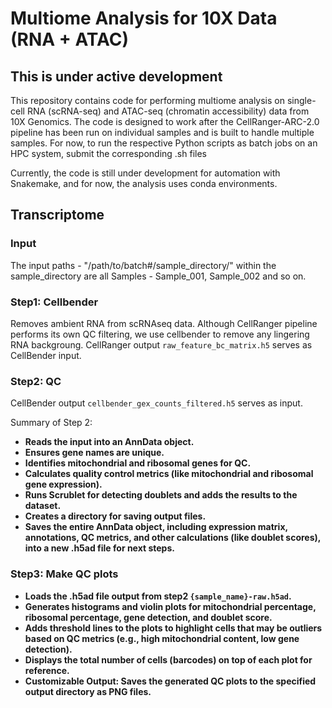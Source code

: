 # Multiome Analysis for 10X Data (RNA + ATAC)
## This is under active development
This repository contains code for performing multiome analysis on single-cell RNA (scRNA-seq) and ATAC-seq (chromatin accessibility) data from 10X Genomics. The code is designed to work after the CellRanger-ARC-2.0 pipeline has been run on individual samples and is built to handle multiple samples. For now, to run the respective Python scripts as batch jobs on an HPC system, submit the corresponding .sh files

Currently, the code is still under development for automation with Snakemake, and for now, the analysis uses conda environments.

## Transcriptome

### Input
The input paths - 
"/path/to/batch#/sample_directory/"
within the sample_directory are all Samples - Sample_001, Sample_002 and so on. 

### Step1: Cellbender
Removes ambient RNA from scRNAseq data. Although CellRanger pipeline performs its own QC filtering, we use cellbender to remove any lingering RNA backgroung. CellRanger output `raw_feature_bc_matrix.h5` serves as CellBender input.

### Step2: QC
CellBender output `cellbender_gex_counts_filtered.h5` serves as input. 

Summary of Step 2:
- **Reads the input into an AnnData object.**
- **Ensures gene names are unique.**
- **Identifies mitochondrial and ribosomal genes for QC.**
- **Calculates quality control metrics (like mitochondrial and ribosomal gene expression).**
- **Runs Scrublet for detecting doublets and adds the results to the dataset.**
- **Creates a directory for saving output files.**
- **Saves the entire AnnData object, including expression matrix, annotations, QC metrics, and other calculations (like doublet scores), into a new .h5ad file for next steps.**

### Step3: Make QC plots
- **Loads the .h5ad file output from step2 `{sample_name}-raw.h5ad`.**
- **Generates histograms and violin plots for mitochondrial percentage, ribosomal percentage, gene detection, and doublet score.**
- **Adds threshold lines to the plots to highlight cells that may be outliers based on QC metrics (e.g., high mitochondrial content, low gene detection).**
- **Displays the total number of cells (barcodes) on top of each plot for reference.**
- **Customizable Output: Saves the generated QC plots to the specified output directory as PNG files.**
